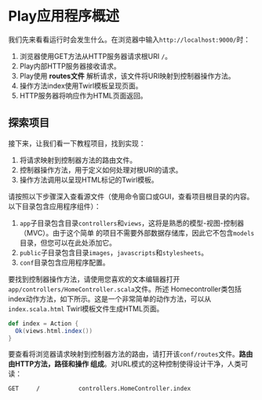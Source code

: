 Play应用程序概述
===================================================================================
我们先来看看运行时会发生什么。在浏览器中输入`http://localhost:9000/`时：
1. 浏览器使用GET方法从HTTP服务器请求根URI  `/`。
2. Play内部HTTP服务器接收请求。
3. Play使用 **routes文件** 解析请求，该文件将URI映射到控制器操作方法。
4. 操作方法index使用Twirl模板呈现页面。
5. HTTP服务器将响应作为HTML页面返回。

## 探索项目
接下来，让我们看一下教程项目，找到实现：
1. 将请求映射到控制器方法的路由文件。
2. 控制器操作方法，用于定义如何处理对根URI的请求。
3. 操作方法调用以呈现HTML标记的Twirl模板。

请按照以下步骤深入查看源文件（使用命令窗口或GUI，查看项目根目录的内容。以下目录包含应用程序组件）：
1. `app`子目录包含目录`controllers`和`views`，这将是熟悉的模型-视图-控制器（MVC）。由于这个简单
的项目不需要外部数据存储库，因此它不包含`models`目录，但您可以在此处添加它。
2. `public`子目录包含目录`images`，`javascripts`和`stylesheets`。
3. `conf`目录包含应用程序配置。

要找到控制器操作方法，请使用您喜欢的文本编辑器打开`app/controllers/HomeController.scala`文件。所述
Homecontroller类包括index动作方法，如下所示。这是一个非常简单的动作方法，可以从
`index.scala.html` Twirl模板文件生成HTML页面。
```scala
def index = Action {
  Ok(views.html.index())
}
```
要查看将浏览器请求映射到控制器方法的路由，请打开该`conf/routes`文件。**路由由HTTP方法，路径和操作
组成**。对URL模式的这种控制使得设计干净，人类可读：
```
GET     /           controllers.HomeController.index
```

